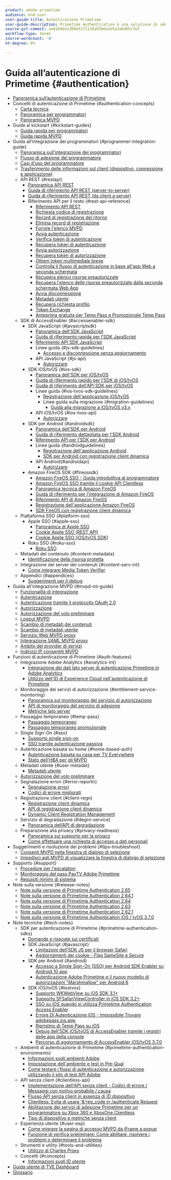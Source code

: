 ```yaml
---
product: adobe primetime
audience: end-user
user-guide-title: Autenticazione Primetime
user-guide-description: Primetime Authentication è una soluzione di adesione per TV Everywhere, che fornisce un framework modulare per determinare se qualcuno che richiede l'accesso a una risorsa ne ha diritto.
source-git-commit: aa8169da1308e5372128a93b6a2e5a3a6db5cfef
workflow-type: tm+mt
source-wordcount: '0'
ht-degree: 0%

---
```



# Guida all’autenticazione di Primetime {#authentication}

+ [Panoramica sull’autenticazione di Primetime](home.md)
+ Concetti di autenticazione di Primetime {#authentication-concepts}
   + [Carta tecnica](technical-paper.md)
   + [Panoramica per programmatori](programmer-overview.md)
   + [Panoramica MVPD](mvpd-overview.md)
+ Guide al kickstart {#kickstart-guides}
   + [Guida rapida per programmatori](programmer-kickstart-guide.md)
   + [Guida rapida MVPD](mvpd-kickstart-guide.md)
+ Guida all’integrazione dei programmatori {#programmer-integration-guide}
   + [Panoramica sull’integrazione dei programmatori](programmer-integration-guide-overview.md)
   + [Flusso di adesione del programmatore](entitlement-flow.md)
   + [Casi d&#39;uso del programmatore](programmer-use-cases.md)
   + [Trasferimento delle informazioni sul client (dispositivo, connessione e applicazione)](passing-client-information-device-connection-and-application.md)
   + API REST {#restapi}
      + [Panoramica API REST](rest-api-overview.md)
      + [Guida di riferimento API REST (server-to-server)](rest-api-cookbook-servertoserver.md)
      + [Guida di riferimento API REST (da client a server)](rest-api-cookbook-clienttoserver.md)
      + Riferimento API per il resto {#rest-api-reference}
         + [Riferimento API REST](rest-api-reference.md)
         + [Richiesta codice di registrazione](registration-code-request.md)
         + [Record di registrazione del ritorno](return-registration-record.md)
         + [Elimina record di registrazione](delete-registration-record.md)
         + [Fornire l&#39;elenco MVPD](provide-mvpd-list.md)
         + [Avvia autenticazione](initiate-authentication.md)
         + [Verifica token di autenticazione](check-authentication-token.md)
         + [Recupera token di autenticazione](retrieve-authentication-token.md)
         + [Avvia autorizzazione](initiate-authorization.md)
         + [Recupera token di autorizzazione](retrieve-authorization-token.md)
         + [Ottieni token multimediale breve](obtain-short-media-token.md)
         + [Controlla il flusso di autenticazione in base all&#39;app Web a seconda schermata](check-authentication-flow-by-second-screen-web-app.md)
         + [Recupera elenco risorse preautorizzate](retrieve-list-of-preauthorized-resources.md)
         + [Recupera l&#39;elenco delle risorse preautorizzate dalla seconda schermata Web App](retrieve-list-of-preauthorized-resources-by-second-screen-web-app.md)
         + [Avvia disconnessione](initiate-logout.md)
         + [Metadati utente](user-metadata.md)
         + [Recupera richiesta profilo](retrieve-profilerequest.md)
         + [Token Exchange](token-exchange.md)
         + [Anteprima gratuita per Temp Pass e Promozionale Temp Pass](free-preview-for-temp-pass-and-promotional-temp-pass.md)
   + SDK di AccessEnabler {#accessenabler-sdk}
      + SDK JavaScript {#javascriptsdk}
         + [Panoramica dell&#39;SDK JavaScript](javascript-sdk-overview.md)
         + [Guida di riferimento rapida per l’SDK JavaScript](javascript-sdk-cookbook.md)
         + [Riferimento API SDK JavaScript](javascript-sdk-api-reference.md)
         + Linee guida {#js-sdk-guidelines}
            + [Accesso e disconnessione senza aggiornamento](refreshless-login-and-logout.md)
         + API JavaScript {#js-api}
            + [Autorizzare](js-preauthorize.md)
      + SDK iOS/tvOS {#ios-sdk}
         + [Panoramica dell&#39;SDK per iOS/tvOS](iostvos-sdk-overview.md)
         + [Guida di riferimento rapido per l&#39;SDK di iOS/tvOS](iostvos-sdk-cookbook.md)
         + [Guida di riferimento dell&#39;API SDK per iOS/tvOS](iostvos-sdk-api-reference.md)
         + Linee guida {#ios-tvos-sdk-guidelines}
            + [Registrazione dell&#39;applicazione iOS/tvOS](iostvos-application-registration.md)
            + Linee guida sulla migrazione {#migration-guidelines}
               + [Guida alla migrazione a iOS/tvOS v3.x](iostvos-v3x-migration-guide.md)
         + API iOS/tvOS {#ios-tvos-api}
            + [Autorizzare](preauthorize.md)
      + SDK per Android {#androidsdk}
         + [Panoramica dell’SDK per Android](android-sdk-overview.md)
         + [Guida di riferimento dettagliata per l&#39;SDK Android](android-sdk-cookbook.md)
         + [Riferimento API per l’SDK per Android](android-sdk-api-reference.md)
         + Linee guida {#androidguidelines}
            + [Registrazione dell&#39;applicazione Android](android-application-registration.md)
            + [SDK per Android con registrazione client dinamica](android-sdk-with-dynamic-client-registration.md)
         + API Android{#androidapi}
            + [Autorizzare](preauthorize-android.md)
      + Amazon FireOS SDK {#fireossdk}
         + [Amazon FireOS SSO - Guida introduttiva al programmatore](amazon-firetv-sso-programmer-kickoff-guide.md)
         + [Amazon FireOS SSO tramite il cookie API Clientless](amazon-fireos-sso-using-clientless-api-cookbook.md)
         + [Panoramica tecnica di Amazon FireOS](amazon-fireos-technical-overview.md)
         + [Guida di riferimento per l’integrazione di Amazon FireOS](amazon-fireos-integration-cookbook.md)
         + [Riferimento API di Amazon FireOS](amazon-fireos-native-client-api-reference.md)
         + [Registrazione dell&#39;applicazione Amazon FireOS](amazon-fireos-application-registration.md)
         + [SDK FireOS con registrazione client dinamica](fireos-sdk-with-dynamic-client-registration.md)
   + Piattaforma SSO {#platform-sso}
      + Apple SSO {#apple-sso}
         + [Panoramica di Apple SSO](apple-sso-overview.md)
         + [Cookie Apple SSO (REST API)](apple-sso-cookbook-rest-api.md)
         + [Cookie Apple SSO (iOS/tvOS SDK)](apple-sso-cookbook-iostvos-sdk.md)
      + Roku SSO {#roku-sso}
         + [Roku SSO](roku-sso-overview.md)
   + Metadati del contenuto {#content-metadata}
      + [Identificazione della risorsa protetta](identify-protected-resources.md)
   + Integrazione del server dei contenuti {#content-serv-int}
      + [Come integrare Media Token Verifier](media-token-verifier-int.md)
   + Appendici {#appendices}
      + [Suggerimenti per il debug](appendix-b-debugging-tips.md)
+ Guida all&#39;integrazione MVPD {#mvpd-int-guide}
   + [Funzionalità di integrazione](mvpd-integr-features.md)
   + [Autenticazione](authn-usecase.md)
   + [Autenticazione tramite il protocollo OAuth 2.0](authn-oauth2-protocol.md)
   + [Autorizzazione](authz-usecase.md)
   + [Autorizzazione del volo preliminare](mvpd-preflight-authz.md)
   + [Logout MVPD](usecase-mvpd-logout.md)
   + [Scambio di metadati dei contenuti](mvpd-content-metadata-exchange.md)
   + [Scambio di metadati utente](mvpd-user-metadata-exchng.md)
   + [Servizio Web MVPD proxy](proxy-mvpd-webserv.md)
   + [Integrazione SAML MVPD proxy](proxy-mvpd-saml-int.md)
   + [Ambito del provider di servizi](serv-provider-scoping.md)
   + [Indirizzi IP consentiti MVPD](mvpd-listing-ip-addres.md)
+ Funzioni di autenticazione di Primetime {#auth-features}
   + Integrazione Adobe Analytics {#analytics-int}
      + [Integrazione dei dati lato server di autenticazione Primetime in Adobe Analytics](integrate-authn-servr-data-analytics.md)
      + [Utilizzo dell&#39;ID di Experience Cloud nell&#39;autenticazione di Primetime](exp-cloud-id-authn.md)
   + Monitoraggio dei servizi di autorizzazione {#entitlement-service-monitoring}
      + [Panoramica sul monitoraggio del servizio di autorizzazione](entitlement-service-monitoring-overview.md)
      + [API di monitoraggio del servizio di adesione](entitlement-service-monitoring-api.md)
      + [Metriche lato server](understanding-serverside-metrics.md)
   + Passaggio temporaneo {#temp-pass}
      + [Passaggio temporaneo](temp-pass.md)
      + [Passaggio temporaneo promozionale](promotional-temp-pass.md)
   + Single Sign-On {#sso}
      + [Supporto single sign-on](sso-support.md)
      + [SSO tramite autenticazione passiva](sso-passive-authn.md)
   + Autenticazione basata su home {#home-based-auth}
      + [Autenticazione basata su casa per TV Everywhere](home-based-authn-tve.md)
      + [Stato dell&#39;HBA per gli MVPD](hba-status-mvpds.md)
   + Metadati utente {#user-metadat}
      + [Metadati utente](user-metadata-feature.md)
   + [Autorizzazione del volo preliminare](preflight-authz.md)
   + Segnalazione errori {#error-reportn}
      + [Segnalazione errori](error-reporting.md)
      + [Codici di errore migliorati](enhanced-error-codes.md)
   + Registrazione client {#client-regn}
      + [Registrazione client dinamica](dynamic-client-registration.md)
      + [API di registrazione client dinamica](dynamic-client-registration-api.md)
      + [Dynamic Client Registration Management](dynamic-client-registration-management.md)
   + Servizio di degradazione {#degrn-service}
      + [Panoramica dell’API di degradazione](degradation-api-overview.md)
   + Preparazione alla privacy {#privacy-readiness}
      + [Panoramica sul supporto per la privacy](privacy-supp-overview.md)
      + [Come effettuare una richiesta di accesso a dati personali](make-privacy-req.md)
+ Suggerimenti e risoluzione dei problemi {#tips-troubleshoot}
   + [Consenti MVPD nella finestra di dialogo di selezione](allow-mvpd-selectn-dialog.md)
   + [Impedisci agli MVPD di visualizzare la finestra di dialogo di selezione](prevent-mvpd-selectn-dialog.md)
+ Supporto {#support}
   + [Procedure per l&#39;escalation](escalation-procedures.md)
   + [Monitoraggio del pass PayTV Adobe Primetime](monitoring-adobe-pay-tv-pass.md)
   + [Requisiti minimi di sistema](minimum-system-requirements.md)
+ Note sulla versione {#release-notes}
   + [Note sulla versione di Primetime Authentication 2.65](auth-rn-265.md)
   + [Note sulla versione di Primetime Authentication 2.64.1](auth-rn-2641.md)
   + [Note sulla versione di Primetime Authentication 2.64](auth-rn-264.md)
   + [Note sulla versione di Primetime Authentication 2.63](auth-rn-263.md)
   + [Note sulla versione di Primetime Authentication 2.62.1](auth-rn-2621.md)
   + [Note sulla versione di Primetime Authentication iOS / tvOS 3.7.0](authn-rn-ios-tvos-370.md)
+ Note tecniche {#tech-notes}
   + SDK per autenticazione di Primetime {#primetime-authentication-sdks}
      + [Domande e risposte sui certificati](certificates-qa.md)
      + SDK JavaScript {#javascript}
         + [Limitazioni dell’SDK JS per il browser Safari](js-sdk-limitations-for-safari-browser.md)
         + [Aggiornamenti dei cookie - Flag SameSite e Secure](cookies-updates--samesite-and-secure-flags.md)
      + SDK per Android {#android}
         + [Accesso a Single Sign-On (SSO) per Android SDK Enabler su Android 10 app](access-enabler-android-sdk-single-signon-sso-on-android-10-devices.md)
         + [Autenticazione Adobe Primetime e il nuovo modello di autorizzazioni &quot;Marshmallow&quot; per Android 6](adobe-primetime-authentication-and-the-android-6-marshmallow-new-permissions-model.md)
      + SDK iOS/tvOS {#iostvos}
         + [Supporto WKWebView su iOS SDK 3.1+](wkwebview-support-on-ios-sdk-31.md)
         + [Supporto SFSafariViewController in iOS SDK 3.2+](sfsafariviewcontroller-support-on-ios-sdk-32.md)
         + [SSO su iOS quando si utilizza Primetime Authentication Access Enabler](sso-on-ios-when-using-the-primetime-authentication-access-enabler.md)
         + [Errore Di Autenticazione iOS - Impossibile Trovare adobepass.ios.app](ios-authentication-error-adobepassiosapp-cannot-be-found.md)
         + [Ripristino di Temp Pass su iOS](reset-temp-pass-on-ios.md)
         + [Debug dell’SDK iOS/tvOS di AccessEnabler tramite i registri delle app della console](debugging-the-accessenabler-iostvos-sdk-using-console-app-logs.md)
         + [Percorso di aggiornamento di AccessEnabler iOS/tvOS 3.7.0](accessenabler-iostvos-370-upgrade-path.md)
   + Ambienti di autenticazione di Primetime {#primetime-authentication-environments}
      + [Informazioni sugli ambienti Adobe](understanding-the-adobe-environments.md)
      + [Impostazione dell&#39;ambiente e test in Pre-Qual](setting-up-your-environment-and-testing-in-prequal.md)
      + [Come testare i flussi di autenticazione e autorizzazione utilizzando il sito di test API Adobe](test-authn-authz-flows-using-adobes-api-test-site.md)
   + API senza client {#clientless-api}
      + [Implementazione dell&#39;API senza client - Codici di errore / Messaggi con motivo probabile / causa](clientless-api-implementation-error-codes--messages-with-probable-reason--cause.md)
      + [Flusso API senza client in assenza di ID dispositivo](clientless-api-flow-in-the-absence-of-device-id.md)
      + [Clientless: Evita di usare &#39;&amp;&#39;reg_code in /authenticate Request](clientless-avoid-using-reg-code-in-authenticate-request.md)
      + [Abilitazione dei servizi di adesione Primetime per un programmatore su Xbox 360 e XboxOne Clientless](enabling-primetime-entitlement-services-for-a-programmer-on-xbox-360-and-xboxone-clientless-solution.md)
      + [Tipo di dispositivo e metriche senza client](benefits-of-using-the-clientless-devicetype-parameter-in-pass-metrics.md)
   + Esperienza utente {#user-exp}
      + [Come migrare la pagina di accesso MVPD da iFrame a popup](migr-mvpd-login-iframe-popup.md)
      + [Funzione di verifica preliminare: Come abilitare, risolvere i problemi o determinare il problema](preflight-feature.md)
   + Strumenti e utility {#tools-and-utilities}
      + [Utilizzo di Charles Proxy](using-charles-proxy.md)
   + Concetti {#concepts}
      + [Informazioni sugli ID utente](understanding-user-ids.md)
+ [Guida utente di TVE Dashboard](tve-dashboard-user-guide.md)
+ [Glossario](glossary.md)
